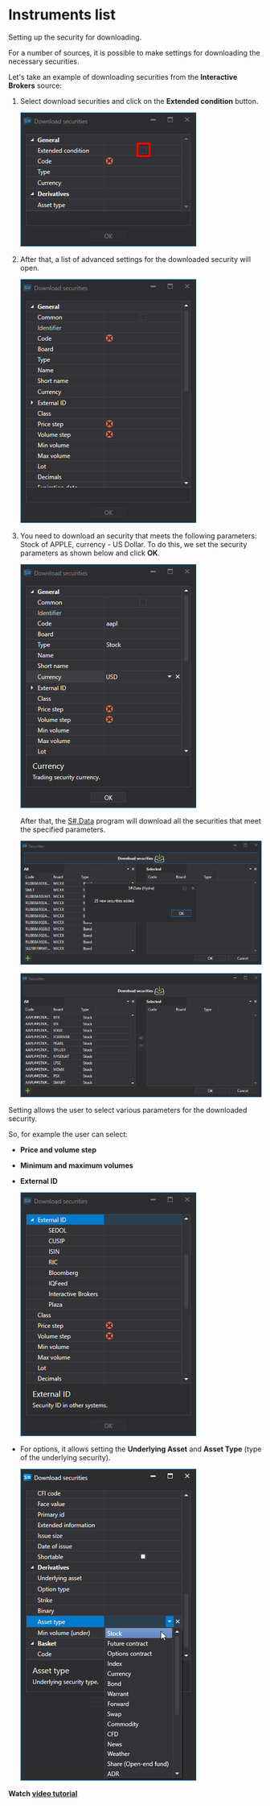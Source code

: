 # Instruments list

Setting up the security for downloading.

For a number of sources, it is possible to make settings for downloading the necessary securities.

Let's take an example of downloading securities from the **Interactive Brokers** source: 

1. Select download securities and click on the **Extended condition** button.

   ![hydra choose securitiy](../images/hydra_choose_securitiy.png)
2. After that, a list of advanced settings for the downloaded security will open.

   ![hydra choose securitiy 00](../images/hydra_choose_securitiy_00.png)
3. You need to download an security that meets the following parameters: Stock of APPLE, currency \- US Dollar. To do this, we set the security parameters as shown below and click **OK**.

   ![hydra choose securitiy 01](../images/hydra_choose_securitiy_01.png)

   After that, the [S\#.Data](Hydra.md) program will download all the securities that meet the specified parameters. 

   ![hydra choose securitiy 02](../images/hydra_choose_securitiy_02.png)

   ![hydra choose securitiy 03](../images/hydra_choose_securitiy_03.png)

Setting allows the user to select various parameters for the downloaded security. 

So, for example the user can select:

- **Price and volume step**
- **Minimum and maximum volumes**
- **External ID**

  ![hydra choose securitiy 04](../images/hydra_choose_securitiy_04.png)
- For options, it allows setting the **Underlying Asset** and **Asset Type** (type of the underlying security).

  ![hydra choose securitiy 05](../images/hydra_choose_securitiy_05.png)

**Watch [video tutorial](HydraSecuritiesCongfigDowVideo.md)**
